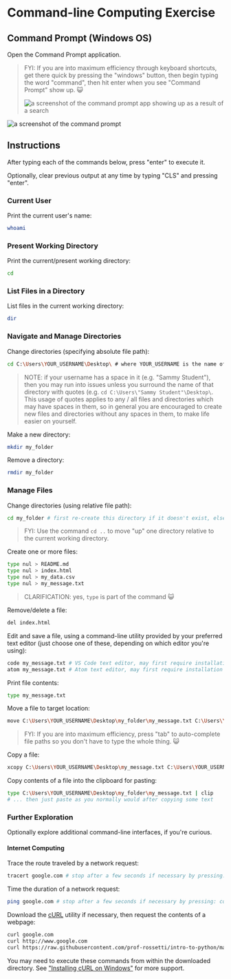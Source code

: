 # Command-line Computing Exercise

## Command Prompt (Windows OS)

Open the Command Prompt application.

> FYI: If you are into maximum efficiency through keyboard shortcuts, get there quick by pressing the "windows" button, then begin typing the word "command", then hit enter when you see "Command Prompt" show up. :smiley_cat:
>
> ![a screenshot of the command prompt app showing up as a result of a search](/img/exercises/command-line-computing/windows-shortcut.png)

![a screenshot of the command prompt](/img/exercises/command-line-computing/windows-command-prompt.png)

## Instructions

After typing each of the commands below, press "enter" to execute it.

Optionally, clear previous output at any time by typing "CLS" and pressing "enter".

### Current User

Print the current user's name:

```sh
whoami
```

### Present Working Directory

Print the current/present working directory:

```sh
cd
```

### List Files in a Directory

List files in the current working directory:

```sh
dir
```

### Navigate and Manage Directories

Change directories (specifying absolute file path):

```sh
cd C:\Users\YOUR_USERNAME\Desktop\ # where YOUR_USERNAME is the name of the user currently operating your local machine
```

> NOTE: if your username has a space in it (e.g. "Sammy Student"), then you may run into issues unless you surround the name of that directory with quotes (e.g. `cd C:\Users\"Sammy Student"\Desktop\`. This usage of quotes applies to any / all files and directories which may have spaces in them, so in general you are encouraged to create new files and directories without any spaces in them, to make life easier on yourself.

Make a new directory:

```sh
mkdir my_folder
```

Remove a directory:

```sh
rmdir my_folder
```

### Manage Files

Change directories (using relative file path):

```sh
cd my_folder # first re-create this directory if it doesn't exist, else this will trigger an error
```

> FYI: Use the command `cd ..` to move "up" one directory relative to the current working directory.

Create one or more files:

```sh
type nul > README.md
type nul > index.html
type nul > my_data.csv
type nul > my_message.txt
```

> CLARIFICATION: yes, `type` is part of the command :smiley_cat:

Remove/delete a file:

```sh
del index.html
```

Edit and save a file, using a command-line utility provided by your preferred text editor (just choose one of these, depending on which editor you're using):

```sh
code my_message.txt # VS Code text editor, may first require installation of shell commands from the settings
atom my_message.txt # Atom text editor, may first require installation of shell commands from the settings
```

Print file contents:

```sh
type my_message.txt
```

Move a file to target location:

```sh
move C:\Users\YOUR_USERNAME\Desktop\my_folder\my_message.txt C:\Users\YOUR_USERNAME\Desktop
```

> FYI: If you are into maximum efficiency, press "tab" to auto-complete file paths so you don't have to type the whole thing. :smiley_cat:

Copy a file:

```sh
xcopy C:\Users\YOUR_USERNAME\Desktop\my_message.txt C:\Users\YOUR_USERNAME\Desktop\my_folder
```

Copy contents of a file into the clipboard for pasting:

```sh
type C:\Users\YOUR_USERNAME\Desktop\my_folder\my_message.txt | clip
# ... then just paste as you normally would after copying some text
```

### Further Exploration

Optionally explore additional command-line interfaces, if you're curious.

#### Internet Computing

Trace the route traveled by a network request:

```sh
tracert google.com # stop after a few seconds if necessary by pressing: control + c
```

Time the duration of a network request:

```sh
ping google.com # stop after a few seconds if necessary by pressing: control + c
```

Download the [cURL](https://curl.haxx.se/download.html) utility if necessary, then request the contents of a webpage:

```sh
curl google.com
curl http://www.google.com
curl https://raw.githubusercontent.com/prof-rossetti/intro-to-python/master/data/products.json
```

You may need to execute these commands from within the downloaded directory. See ["Installing cURL on Windows"](http://stackoverflow.com/questions/9507353/how-do-i-install-set-up-and-use-curl-on-a-windows) for more support.
